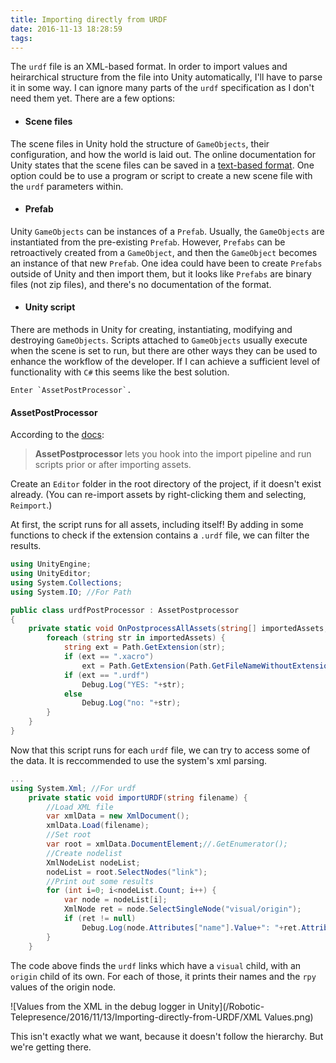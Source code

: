 ```yaml
---
title: Importing directly from URDF
date: 2016-11-13 18:28:59
tags:
---
```

The `urdf` file is an XML-based format.
In order to import values and heirarchical structure from the file into Unity automatically, I'll have to parse it in some way.
I can ignore many parts of the `urdf` specification as I don't need them yet.
There are a few options:

- #### Scene files
The scene files in Unity hold the structure of `GameObjects`, their configuration, and how the world is laid out.
The online documentation for Unity states that the scene files can be saved in a [text-based format](https://docs.unity3d.com/Manual/TextSceneFormat.html).
One option could be to use a program or script to create a new scene file with the `urdf` parameters within.

- #### Prefab
Unity `GameObjects` can be instances of a `Prefab`. Usually, the `GameObjects` are instantiated from the pre-existing `Prefab`.
However, `Prefabs` can be retroactively created from a `GameObject`, and then the `GameObject` becomes an instance of that new `Prefab`.
One idea could have been to create `Prefabs` outside of Unity and then import them, but it looks like `Prefabs` are binary files (not zip files), and there's no documentation of the format.

- #### Unity script
There are methods in Unity for creating, instantiating, modifying and destroying `GameObjects`.
Scripts attached to `GameObjects` usually execute when the scene is set to run, but there are other ways they can be used to enhance the workflow of the developer.
If I can achieve a sufficient level of functionality with `C#` this seems like the best solution.

	Enter `AssetPostProcessor`.

#### AssetPostProcessor
According to the [docs](https://docs.unity3d.com/ScriptReference/AssetPostprocessor.html):
> **AssetPostprocessor** lets you hook into the import pipeline and run scripts prior or after importing assets.

Create an `Editor` folder in the root directory of the project, if it doesn't exist already.
(You can re-import assets by right-clicking them and selecting, `Reimport`.)

At first, the script runs for all assets, including itself!
By adding in some functions to check if the extension contains a `.urdf` file, we can filter the results.

```cs urdfPostProcessor.cs initial version
using UnityEngine;
using UnityEditor;
using System.Collections;
using System.IO; //For Path

public class urdfPostProcessor : AssetPostprocessor
{
	private static void OnPostprocessAllAssets(string[] importedAssets, string[] deletedAssets, string[] movedAssets, string[] movedFromPath) {
		foreach (string str in importedAssets) {
			string ext = Path.GetExtension(str);
			if (ext == ".xacro")
				ext = Path.GetExtension(Path.GetFileNameWithoutExtension(str));
			if (ext == ".urdf")
				Debug.Log("YES: "+str);
			else
				Debug.Log("no: "+str);
		}
	}
}
```
Now that this script runs for each `urdf` file, we can try to access some of the data.
It is reccommended to use the system's xml parsing.
```cs urdfPostProcessor.cs continued
...
using System.Xml; //For urdf
	private static void importURDF(string filename) {
		//Load XML file
		var xmlData = new XmlDocument();
		xmlData.Load(filename);
		//Set root
		var root = xmlData.DocumentElement;//.GetEnumerator();
		//Create nodelist
		XmlNodeList nodeList;
		nodeList = root.SelectNodes("link");
		//Print out some results
		for (int i=0; i<nodeList.Count; i++) {
			var node = nodeList[i];
			XmlNode ret = node.SelectSingleNode("visual/origin");
			if (ret != null)
				Debug.Log(node.Attributes["name"].Value+": "+ret.Attributes["rpy"].Value);
		}
	}
```
The code above finds the `urdf` links which have a `visual` child, with an `origin` child of its own.
For each of those, it prints their names and the `rpy` values of the origin node.

![Values from the XML in the debug logger in Unity](/Robotic-Telepresence/2016/11/13/Importing-directly-from-URDF/XML Values.png)

This isn't exactly what we want, because it doesn't follow the hierarchy. But we're getting there.
